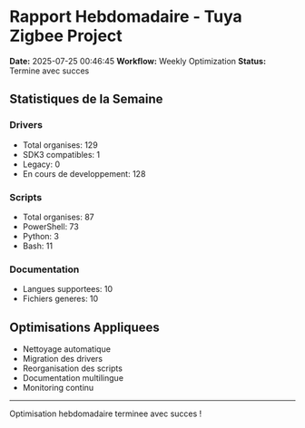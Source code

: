 ﻿# Rapport Hebdomadaire - Tuya Zigbee Project

**Date:** 2025-07-25 00:46:45
**Workflow:** Weekly Optimization
**Status:** Termine avec succes

## Statistiques de la Semaine

### Drivers
- Total organises: 129
- SDK3 compatibles: 1
- Legacy: 0
- En cours de developpement: 128

### Scripts
- Total organises: 87
- PowerShell: 73
- Python: 3
- Bash: 11

### Documentation
- Langues supportees: 10
- Fichiers generes: 10

## Optimisations Appliquees

- Nettoyage automatique
- Migration des drivers
- Reorganisation des scripts
- Documentation multilingue
- Monitoring continu

---

Optimisation hebdomadaire terminee avec succes !
